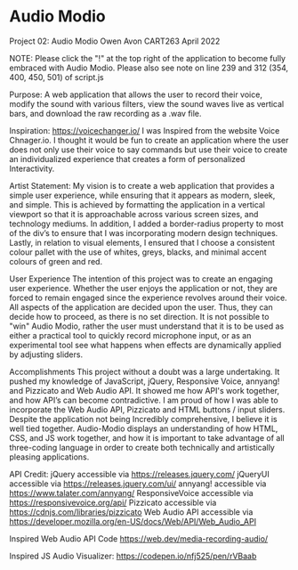 # Audio Modio

Project 02: Audio Modio
Owen Avon
CART263
April 2022

NOTE: Please click the "!" at the top right of the application to become fully embraced with Audio Modio. Please also see note on line 239 and 312 (354, 400, 450, 501) of script.js

Purpose:
A web application that allows the user to record their voice, modify the sound with various filters, view the sound waves live as vertical bars, and download the raw recording as a .wav file.

Inspiration:
https://voicechanger.io/
I was Inspired from the website Voice Chnager.io. I thought it would be fun to create an application where the user does not only use their voice to say commands but use their voice to create an individualized experience that creates a form of personalized Interactivity.

Artist Statement:
My vision is to create a web application that provides a simple user experience, while ensuring that it appears as modern, sleek, and simple. This is achieved by formatting the application in a vertical viewport so that it is approachable across various screen sizes, and technology mediums. In addition, I added a border-radius property to most of the div’s to ensure that I was incorporating modern design techniques. Lastly, in relation to visual elements, I ensured that I choose a consistent colour pallet with the use of whites, greys, blacks, and minimal accent colours of green and red.

User Experience
The intention of this project was to create an engaging user experience. Whether the user enjoys the application or not, they are forced to remain engaged since the experience revolves around their voice. All aspects of the application are decided upon the user. Thus, they can decide how to proceed, as there is no set direction. It is not possible to "win" Audio Modio, rather the user must understand that it is to be used as either a practical tool to quickly record microphone input, or as an experimental tool see what happens when effects are dynamically applied by adjusting sliders.

Accomplishments
This project without a doubt was a large undertaking. It pushed my knowledge of JavaScript, jQuery, Responsive Voice, annyang! and Pizzicato and Web Audio API. It showed me how API's work together, and how API’s can become contradictive. I am proud of how I was able to incorporate the Web Audio API, Pizzicato and HTML buttons / input sliders. Despite the application not being Incredibly comprehensive, I believe it is well tied together. Audio-Modio displays an understanding of how HTML, CSS, and JS work together, and how it is important to take advantage of all three-coding language in order to create both technically and artistically pleasing applications.

API Credit:
jQuery accessible via https://releases.jquery.com/
jQueryUI accessible via https://releases.jquery.com/ui/
annyang! accessible via https://www.talater.com/annyang/
ResponsiveVoice accessible via https://responsivevoice.org/api/
Pizzicato accessible via https://cdnjs.com/libraries/pizzicato
Web Audio API accessible via https://developer.mozilla.org/en-US/docs/Web/API/Web_Audio_API

Inspired Web Audio API Code
https://web.dev/media-recording-audio/

Inspired JS Audio Visualizer:
https://codepen.io/nfj525/pen/rVBaab
